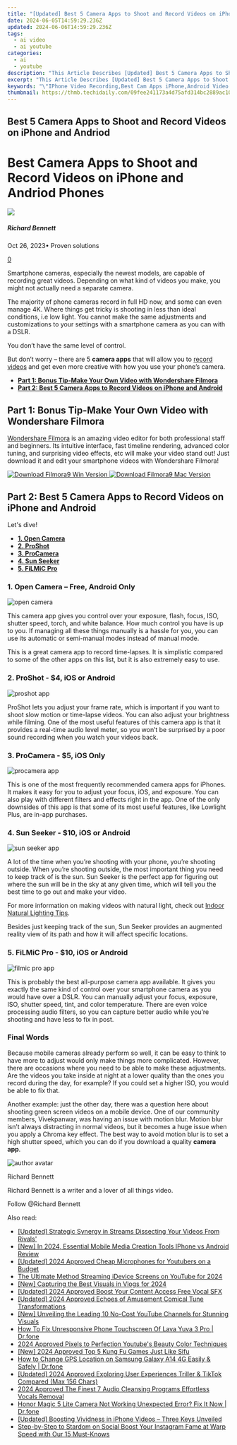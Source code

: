 ```yaml
---
title: "[Updated] Best 5 Camera Apps to Shoot and Record Videos on iPhone and Andriod for 2024"
date: 2024-06-05T14:59:29.236Z
updated: 2024-06-06T14:59:29.236Z
tags:
  - ai video
  - ai youtube
categories:
  - ai
  - youtube
description: "This Article Describes [Updated] Best 5 Camera Apps to Shoot and Record Videos on iPhone and Andriod for 2024"
excerpt: "This Article Describes [Updated] Best 5 Camera Apps to Shoot and Record Videos on iPhone and Andriod for 2024"
keywords: "\"IPhone Video Recording,Best Cam Apps iPhone,Android Video Shooting,Top Photo Camera iOS,Premium Phone Video Apps,Andriod HD Video Capture,High-Res Smartphone Videos\""
thumbnail: https://thmb.techidaily.com/09fee241173a4d75afd314bc2889ac10d1158fd98dc41bc3885e34ece3467540.jpg
---
```


## Best 5 Camera Apps to Shoot and Record Videos on iPhone and Andriod

# Best Camera Apps to Shoot and Record Videos on iPhone and Andriod Phones

![](https://images.wondershare.com/filmora/article-images/richard-bennett.jpg)

##### Richard Bennett

 Oct 26, 2023• Proven solutions

[0](#commentsBoxSeoTemplate)

Smartphone cameras, especially the newest models, are capable of recording great videos. Depending on what kind of videos you make, you might not actually need a separate camera.

The majority of phone cameras record in full HD now, and some can even manage 4K. Where things get tricky is shooting in less than ideal conditions, i.e low light. You cannot make the same adjustments and customizations to your settings with a smartphone camera as you can with a DSLR.

You don’t have the same level of control.

But don’t worry – there are 5 **camera apps** that will allow you to [record videos](https://tools.techidaily.com/wondershare/filmora/download/) and get even more creative with how you use your phone’s camera.

* [**Part 1: Bonus Tip-Make Your Own Video with Wondershare Filmora**](#part1)
* [**Part 2: Best 5 Camera Apps to Record Videos on iPhone and Android**](#part2)

## Part 1: Bonus Tip-Make Your Own Video with Wondershare Filmora

[Wondershare Filmora](https://tools.techidaily.com/wondershare/filmora/download/) is an amazing video editor for both professional staff and beginners. Its intuitive interface, fast timeline rendering, advanced color tuning, and surprising video effects, etc will make your video stand out! Just download it and edit your smartphone videos with Wondershare Filmora!

[![Download Filmora9 Win Version](https://images.wondershare.com/filmora/guide/download-btn-win.jpg) ](https://tools.techidaily.com/wondershare/filmora/download/) [![Download Filmora9 Mac Version](https://images.wondershare.com/filmora/guide/download-btn-mac.jpg) ](https://tools.techidaily.com/wondershare/filmora/download/)

## Part 2: Best 5 Camera Apps to Record Videos on iPhone and Android

Let's dive!

* [**1\. Open Camera**](#open)
* [**2. ProShot**](#proshot)
* [**3\. ProCamera**](#procamera)
* [**4\. Sun Seeker**](#sun)
* [**5\. FiLMiC Pro**](#filmic)

### 1\. Open Camera – Free, Android Only

![open camera](https://images.wondershare.com/filmora/article-images/open-camera1.png)

This camera app gives you control over your exposure, flash, focus, ISO, shutter speed, torch, and white balance. How much control you have is up to you. If managing all these things manually is a hassle for you, you can use its automatic or semi-manual modes instead of manual mode.

This is a great camera app to record time-lapses. It is simplistic compared to some of the other apps on this list, but it is also extremely easy to use.

### 2\. ProShot - $4, iOS or Android

![proshot app](https://images.wondershare.com/filmora/article-images/proshot2.png)

ProShot lets you adjust your frame rate, which is important if you want to shoot slow motion or time-lapse videos. You can also adjust your brightness while filming. One of the most useful features of this camera app is that it provides a real-time audio level meter, so you won’t be surprised by a poor sound recording when you watch your videos back.

### 3\. ProCamera - $5, iOS Only

![procamera app](https://images.wondershare.com/filmora/article-images/procamera3.png)

This is one of the most frequently recommended camera apps for iPhones. It makes it easy for you to adjust your focus, iOS, and exposure. You can also play with different filters and effects right in the app. One of the only downsides of this app is that some of its most useful features, like Lowlight Plus, are in-app purchases.

### 4\. Sun Seeker - $10, iOS or Android

![sun seeker app](https://images.wondershare.com/filmora/article-images/sun-seeker4.png)

A lot of the time when you’re shooting with your phone, you’re shooting outside. When you’re shooting outside, the most important thing you need to keep track of is the sun. Sun Seeker is the perfect app for figuring out where the sun will be in the sky at any given time, which will tell you the best time to go out and make your video.

For more information on making videos with natural light, check out [Indoor Natural Lighting Tips](https://tools.techidaily.com/wondershare/filmora/download/).

Besides just keeping track of the sun, Sun Seeker provides an augmented reality view of its path and how it will affect specific locations.

### 5\. FiLMiC Pro - $10, iOS or Android

![filmic pro app](https://images.wondershare.com/filmora/article-images/filmic-pro5.png)

This is probably the best all-purpose camera app available. It gives you exactly the same kind of control over your smartphone camera as you would have over a DSLR. You can manually adjust your focus, exposure, ISO, shutter speed, tint, and color temperature. There are even voice processing audio filters, so you can capture better audio while you’re shooting and have less to fix in post.

### Final Words

Because mobile cameras already perform so well, it can be easy to think to have more to adjust would only make things more complicated. However, there are occasions where you need to be able to make these adjustments. Are the videos you take inside at night at a lower quality than the ones you record during the day, for example? If you could set a higher ISO, you would be able to fix that.

Another example: just the other day, there was a question here about shooting green screen videos on a mobile device. One of our community members, Vivekpanwar, was having an issue with motion blur. Motion blur isn’t always distracting in normal videos, but it becomes a huge issue when you apply a Chroma key effect. The best way to avoid motion blur is to set a high shutter speed, which you can do if you download a quality **camera app**.

![author avatar](https://images.wondershare.com/filmora/article-images/richard-bennett.jpg)

Richard Bennett

Richard Bennett is a writer and a lover of all things video.

Follow @Richard Bennett

<span class="atpl-alsoreadstyle">Also read:</span>
<div><ul>
<li><a href="https://facebook-video-share.techidaily.com/updated-strategic-synergy-in-streams-dissecting-your-videos-from-rivals/"><u>[Updated] Strategic Synergy in Streams  Dissecting Your Videos From Rivals'</u></a></li>
<li><a href="https://facebook-video-share.techidaily.com/new-in-2024-essential-mobile-media-creation-tools-iphone-vs-android-review/"><u>[New] In 2024, Essential Mobile Media Creation Tools  IPhone vs Android Review</u></a></li>
<li><a href="https://facebook-video-share.techidaily.com/updated-2024-approved-cheap-microphones-for-youtubers-on-a-budget/"><u>[Updated] 2024 Approved  Cheap Microphones for Youtubers on a Budget</u></a></li>
<li><a href="https://facebook-video-share.techidaily.com/the-ultimate-method-streaming-idevice-screens-on-youtube-for-2024/"><u>The Ultimate Method  Streaming iDevice Screens on YouTube for 2024</u></a></li>
<li><a href="https://facebook-video-share.techidaily.com/new-capturing-the-best-visuals-in-vlogs-for-2024/"><u>[New] Capturing the Best Visuals in Vlogs for 2024</u></a></li>
<li><a href="https://facebook-video-share.techidaily.com/updated-2024-approved-boost-your-content-access-free-vocal-sfx/"><u>[Updated] 2024 Approved  Boost Your Content  Access Free Vocal SFX</u></a></li>
<li><a href="https://facebook-video-share.techidaily.com/updated-2024-approved-echoes-of-amusement-comical-tune-transformations/"><u>[Updated] 2024 Approved  Echoes of Amusement  Comical Tune Transformations</u></a></li>
<li><a href="https://facebook-video-share.techidaily.com/new-unveiling-the-leading-10-no-cost-youtube-channels-for-stunning-visuals/"><u>[New] Unveiling the Leading 10 No-Cost YouTube Channels for Stunning Visuals</u></a></li>
<li><a href="https://howto.techidaily.com/how-to-fix-unresponsive-phone-touchscreen-of-lava-yuva-3-pro-drfone-by-drfone-fix-android-problems-fix-android-problems/"><u>How To Fix Unresponsive Phone Touchscreen Of Lava Yuva 3 Pro | Dr.fone</u></a></li>
<li><a href="https://youtube-stream.techidaily.com/2024-approved-pixels-to-perfection-youtubes-beauty-color-techniques/"><u>2024 Approved  Pixels to Perfection  Youtube's Beauty Color Techniques</u></a></li>
<li><a href="https://remote-screen-capture.techidaily.com/new-2024-approved-top-5-kung-fu-games-just-like-sifu/"><u>[New] 2024 Approved  Top 5 Kung Fu Games Just Like Sifu</u></a></li>
<li><a href="https://location-social.techidaily.com/how-to-change-gps-location-on-samsung-galaxy-a14-4g-easily-and-safely-drfone-by-drfone-virtual-android/"><u>How to Change GPS Location on Samsung Galaxy A14 4G Easily & Safely | Dr.fone</u></a></li>
<li><a href="https://tiktok-video-files.techidaily.com/updated-2024-approved-exploring-user-experiences-triller-and-tiktok-compared-max-156-chars/"><u>[Updated] 2024 Approved  Exploring User Experiences  Triller & TikTok Compared (Max 156 Chars)</u></a></li>
<li><a href="https://audio-shaping.techidaily.com/2024-approved-the-finest-7-audio-cleansing-programs-effortless-vocals-removal/"><u>2024 Approved The Finest 7 Audio Cleansing Programs Effortless Vocals Removal</u></a></li>
<li><a href="https://change-location.techidaily.com/honor-magic-5-lite-camera-not-working-unexpected-error-fix-it-now-drfone-by-drfone-fix-android-problems-fix-android-problems/"><u>Honor Magic 5 Lite Camera Not Working Unexpected Error? Fix It Now | Dr.fone</u></a></li>
<li><a href="https://extra-hints.techidaily.com/updated-boosting-vividness-in-iphone-videos-three-keys-unveiled/"><u>[Updated] Boosting Vividness in iPhone Videos – Three Keys Unveiled</u></a></li>
<li><a href="https://instagram-clips.techidaily.com/step-by-step-to-stardom-on-social-boost-your-instagram-fame-at-warp-speed-with-our-15-must-knows/"><u>Step-by-Step to Stardom on Social  Boost Your Instagram Fame at Warp Speed with Our 15 Must-Knows</u></a></li>
</ul></div>

<ins class="adsbygoogle"
      style="display:block"
      data-ad-client="ca-pub-7571918770474297"
      data-ad-slot="8358498916"
      data-ad-format="auto"
      data-full-width-responsive="true"></ins>